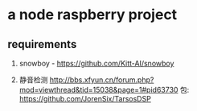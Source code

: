 # a node raspberry project

## requirements
1. snowboy - https://github.com/Kitt-AI/snowboy

2. 静音检测
  http://bbs.xfyun.cn/forum.php?mod=viewthread&tid=15038&page=1#pid63730
  包: https://github.com/JorenSix/TarsosDSP


  
  
